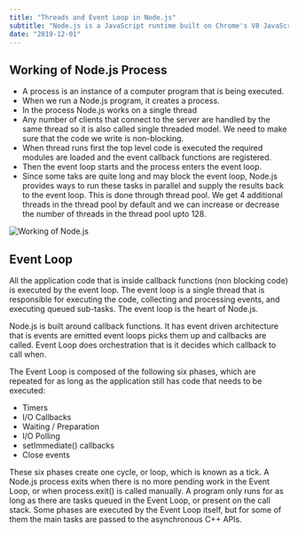 ```yaml
---
title: "Threads and Event Loop in Node.js"
subtitle: "Node.js is a JavaScript runtime built on Chrome's V8 JavaScript engine."
date: "2019-12-01"
---
```


## Working of Node.js Process

- A process is an instance of a computer program that is being executed.
- When we run a Node.js program, it creates a process.
- In the process Node.js works on a single thread
- Any number of clients that connect to the server are handled by the same thread so it is also called single threaded model. We need to make sure that the code we write is non-blocking.
- When thread runs first the top level code is executed the required modules are loaded and the event callback functions are registered.
- Then the event loop starts and the process enters the event loop.
- Since some taks are quite long and may block the event loop, Node.js provides ways to run these tasks in parallel and supply the results back to the event loop. This is done through thread pool. We get 4 additional threads in the thread pool by default and we can increase or decrease the number of threads in the thread pool upto 128.

![Working of Node.js](https://media.geeksforgeeks.org/wp-content/uploads/20210223163055/ezgifcomgifmaker2.gif)


## Event Loop

All the application code that is inside callback functions (non blocking code) is executed by the event loop. The event loop is a single thread that is responsible for executing the code, collecting and processing events, and executing queued sub-tasks. The event loop is the heart of Node.js. 

Node.js is built around callback functions. It has event driven architecture that is events are emitted event loops picks them up and callbacks are called. Event Loop does orchestration that is it decides which callback to call when. 

The Event Loop is composed of the following six phases, which are repeated for as long as the application still has code that needs to be executed:
- Timers
- I/O Callbacks
- Waiting / Preparation
- I/O Polling
- setImmediate() callbacks
- Close events

These six phases create one cycle, or loop, which is known as a tick. A Node.js process exits when there is no more pending work in the Event Loop, or when process.exit() is called manually. A program only runs for as long as there are tasks queued in the Event Loop, or present on the call stack. Some phases are executed by the Event Loop itself, but for some of them the main tasks are passed to the asynchronous C++ APIs. 